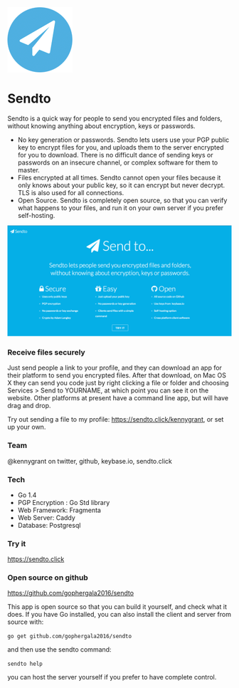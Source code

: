 <img src="https://raw.githubusercontent.com/gophergala2016/sendto/master/images/logo.png">

# Sendto

Sendto is a quick way for people to send you encrypted files and folders, without knowing anything about encryption, keys or passwords. 

* No key generation or passwords. Sendto lets users use your PGP public key to encrypt files for you, and uploads them to the server encrypted for you to download. There is no difficult dance of sending keys or passwords on an insecure channel, or complex software for them to master. 
* Files encrypted at all times. Sendto cannot open your files because it only knows about your public key, so it can encrypt but never decrypt. TLS is also used for all connections. 
* Open Source. Sendto is completely open source, so that you can verify what happens to your files, and run it on your own server if you prefer self-hosting. 

![Sendto](https://raw.githubusercontent.com/gophergala2016/sendto/master/images/sendto.png?s=600)


### Receive files securely

Just send people a link to your profile, and they can download an app for their platform to send you encrypted files. After that download, on Mac OS X they can send you code just by right clicking a file or folder and choosing Services > Send to YOURNAME, at which point you can see it on the website. Other platforms at present have a command line app, but will have drag and drop. 

Try out sending a file to my profile: https://sendto.click/kennygrant, or set up your own.

### Team
@kennygrant on twitter, github, keybase.io, sendto.click

### Tech
* Go 1.4
* PGP Encryption : Go Std library
* Web Framework: Fragmenta
* Web Server: Caddy
* Database: Postgresql

### Try it
https://sendto.click


### Open source on github
https://github.com/gophergala2016/sendto


This app is open source so that you can build it yourself, and check what it does. If you have Go installed, you can also install the client and server from source with:

`go get github.com/gophergala2016/sendto`

and then use the sendto command:

`sendto help` 

you can host the server yourself if you prefer to have complete control. 
